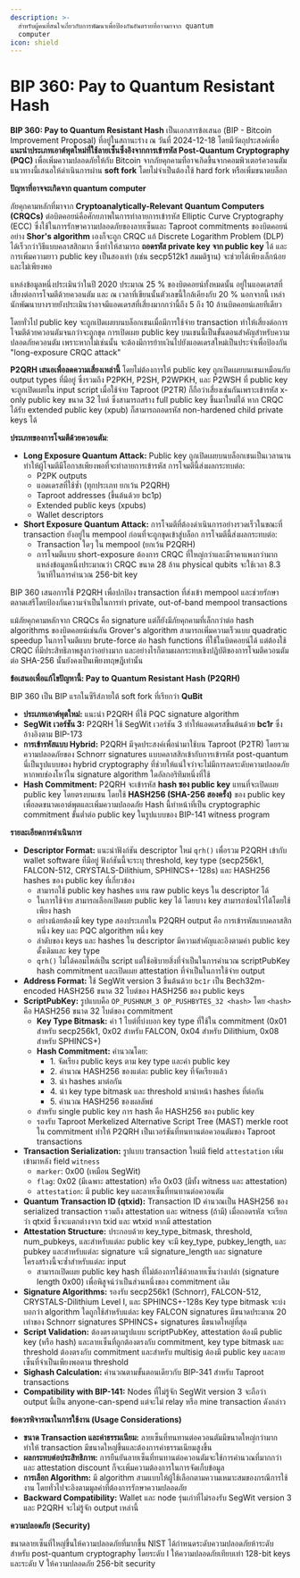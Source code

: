 ```yaml
---
description: >-
  สำหรับผู้คนที่สนใจเกี่ยวกับการพัฒนาเพื่อป้องกันอันตรายที่อาจมาจาก quantum
  computer
icon: shield
---
```


# BIP 360: Pay to Quantum Resistant Hash

**BIP 360: Pay to Quantum Resistant Hash** เป็นเอกสารข้อเสนอ (BIP - Bitcoin Improvement Proposal) ที่อยู่ในสถานะร่าง ณ วันที่ 2024-12-18 โดยมีวัตถุประสงค์เพื่อ **แนะนำประเภทเอาต์พุตใหม่ที่ใช้ลายเซ็นซึ่งอิงจากการเข้ารหัส Post-Quantum Cryptography (PQC)** เพื่อเพิ่มความปลอดภัยให้กับ Bitcoin จากภัยคุกคามที่อาจเกิดขึ้นจากคอมพิวเตอร์ควอนตัม แนวทางนี้เสนอให้ดำเนินการผ่าน **soft fork** โดยไม่จำเป็นต้องใช้ hard fork หรือเพิ่มขนาดบล็อก

**ปัญหาที่อาจจะเกิดจาก quantum computer**

ภัยคุกคามหลักที่มาจาก **Cryptoanalytically-Relevant Quantum Computers (CRQCs)** ต่อบิตคอยน์คือศักยภาพในการทำลายการเข้ารหัส Elliptic Curve Cryptography (ECC) ซึ่งใช้ในการรักษาความปลอดภัยของลายเซ็นและ Taproot commitments ของบิตคอยน์อย่าง **Shor's algorithm** เองก็จะถูก CRQC แก้ Discrete Logarithm Problem (DLP) ได้เร็วกว่าวิธีแบบคลาสสิกมาก ซึ่งทำให้สามารถ **ถอดรหัส private key จาก public key** ได้ และการเพิ่มความยาว public key เป็นสองเท่า (เช่น secp512k1 สมมติฐาน) จะช่วยได้เพียงเล็กน้อยและไม่เพียงพอ

แหล่งข้อมูลหนึ่งประเมินว่าในปี 2020 ประมาณ 25 % ของบิตคอยน์ทั้งหมดนั้น อยู่ในแอดเดรสที่เสี่ยงต่อการโจมตีด้วยควอนตัม และ ณ เวลาที่เขียนนั้นตัวเลขนี้ใกล้เคียงกับ 20 % นอกจากนี้ เหล่านักพัฒนาบางรายยังประเมินว่าอาจมีแอดเดรสที่เสี่ยงมากกว่านี้ถึง 5 ถึง 10 ล้านบิตคอยน์เลยทีเดียว

โดยทั่วไป public key จะถูกเปิดเผยบนบล็อกเชนเมื่อมีการใช้จ่าย transaction ทำให้เสี่ยงต่อการโจมตีด้วยควอนตัมจนกว่าจะถูกขุด การเปิดเผย public key บนเชนนี้เป็นขั้นตอนสำคัญสำหรับความปลอดภัยควอนตัม เพราะหากไม่เช่นนั้น จะต้องมีการย้ายเงินไปยังแอดเดรสใหม่เป็นประจำเพื่อป้องกัน "long-exposure CRQC attack"

**P2QRH เสนอเพื่อลดความเสี่ยงเหล่านี้** โดยไม่ต้องการให้ public key ถูกเปิดเผยบนเชนเหมือนกับ output types ที่มีอยู่ ซึ่งรวมถึง P2PKH, P2SH, P2WPKH, และ P2WSH ที่ public key จะถูกเปิดเผยใน input script เมื่อใช้จ่าย Taproot (P2TR) ก็ถือว่าเสี่ยงเช่นกันเพราะเข้ารหัส x-only public key ขนาด 32 ไบต์ ซึ่งสามารถสร้าง full public key ขึ้นมาใหม่ได้ หาก CRQC ได้รับ extended public key (xpub) ก็สามารถถอดรหัส non-hardened child private keys ได้

**ประเภทของการโจมตีด้วยควอนตัม**:

* **Long Exposure Quantum Attack:** Public key ถูกเปิดเผยบนบล็อกเชนเป็นเวลานาน ทำให้ผู้โจมตีมีโอกาสเพียงพอที่จะทำลายการเข้ารหัส การโจมตีนี้ส่งผลกระทบต่อ:
  * P2PK outputs
  * แอดเดรสที่ใช้ซ้ำ (ทุกประเภท ยกเว้น P2QRH)
  * Taproot addresses (ขึ้นต้นด้วย bc1p)
  * Extended public keys (xpubs)
  * Wallet descriptors
* **Short Exposure Quantum Attack:** การโจมตีที่ต้องดำเนินการอย่างรวดเร็วในขณะที่ transaction ยังอยู่ใน mempool ก่อนที่จะถูกขุดเข้าสู่บล็อก การโจมตีนี้ส่งผลกระทบต่อ:
  * Transaction ใดๆ ใน mempool (ยกเว้น P2QRH)
  * การโจมตีแบบ short-exposure ต้องการ CRQC ที่ใหญ่กว่าและมีราคาแพงกว่ามาก แหล่งข้อมูลหนึ่งประมาณว่า CRQC ขนาด 28 ล้าน physical qubits จะใช้เวลา 8.3 วินาทีในการคำนวณ 256-bit key

BIP 360 เสนอการใช้ P2QRH เพื่อปกป้อง transaction ที่ส่งเข้า mempool และช่วยรักษาตลาดเสรีโดยป้องกันความจำเป็นในการทำ private, out-of-band mempool transactions

แม้ภัยคุกคามหลักจาก CRQCs คือ signature แต่ก็ยังมีภัยคุกคามที่เล็กกว่าต่อ hash algorithms ของบิตคอยน์เช่นกัน Grover's algorithm สามารถเพิ่มความเร็วแบบ quadratic speedup ในการโจมตีแบบ brute-force ต่อ hash functions ที่ใช้ในบิตคอยน์ได้ แต่ต้องใช้ CRQC ที่มีประสิทธิภาพสูงกว่าอย่างมาก และอย่างไรก็ตามผลกระทบเชิงปฏิบัติของการโจมตีควอนตัมต่อ SHA-256 นั้นยังคงเป็นเพียงทฤษฎีเท่านั้น

**ข้อเสนอเพื่อแก้ไขปัญหานี้: Pay to Quantum Resistant Hash (P2QRH)**

BIP 360 เป็น BIP แรกในซีรีส์ภายใต้ soft fork ที่เรียกว่า **QuBit**

* **ประเภทเอาต์พุตใหม่:** แนะนำ P2QRH ที่ใช้ PQC signature algorithm
* **SegWit เวอร์ชัน 3:** P2QRH ใช้ SegWit เวอร์ชัน 3 ทำให้แอดเดรสขึ้นต้นด้วย **bc1r** ซึ่งอ้างอิงตาม BIP-173
* **การเข้ารหัสแบบ Hybrid:** P2QRH มีจุดประสงค์เพื่อนำมาใช้บน Taproot (P2TR) โดยรวมความปลอดภัยของ Schnorr signatures แบบคลาสสิกเข้ากับการเข้ารหัส post-quantum นี่เป็นรูปแบบของ hybrid cryptography ที่ช่วยให้แน่ใจว่าจะไม่มีการลดระดับความปลอดภัยหากพบช่องโหว่ใน signature algorithm ใดอัลกอริทึมหนึ่งที่ใช้
* **Hash Commitment:** P2QRH จะเข้ารหัส **hash ของ public key** แทนที่จะเปิดเผย public key โดยตรงบนเชน โดยใช้ **HASH256 (SHA-256 สองครั้ง)** ของ public key เพื่อลดขนาดเอาต์พุตและเพิ่มความปลอดภัย Hash นี้ทำหน้าที่เป็น cryptographic commitment ขั้นต่ำต่อ public key ในรูปแบบของ BIP-141 witness program

**รายละเอียดการดำเนินการ**&#x20;

* **Descriptor Format:** แนะนำฟังก์ชัน descriptor ใหม่ `qrh()` เพื่อรวม P2QRH เข้ากับ wallet software ที่มีอยู่ ฟังก์ชันนี้จะระบุ threshold, key type (secp256k1, FALCON-512, CRYSTALS-Dilithium, SPHINCS+-128s) และ HASH256 hashes ของ public key ที่เกี่ยวข้อง
  * สามารถใช้ public key hashes แทน raw public keys ใน descriptor ได้
  * ในการใช้จ่าย สามารถเลือกเปิดเผย public key ได้ โดยบาง key สามารถซ่อนไว้ได้โดยใช้เพียง hash
  * อย่างน้อยต้องมี key type สองประเภทใน P2QRH output คือ การเข้ารหัสแบบคลาสสิกหนึ่ง key และ PQC algorithm หนึ่ง key
  * ลำดับของ keys และ hashes ใน descriptor มีความสำคัญและอิงตามค่า public key ดั้งเดิมและ key type
  * `qrh()` ไม่ได้คอมไพล์เป็น script แต่ใช้อธิบายสิ่งที่จำเป็นในการคำนวณ scriptPubKey hash commitment และเปิดเผย attestation ที่จำเป็นในการใช้จ่าย output
* **Address Format:** ใช้ SegWit version 3 ขึ้นต้นด้วย `bc1r` เป็น Bech32m-encoded HASH256 ขนาด 32 ไบต์ของ HASH256 ของ public keys
* **ScriptPubKey:** รูปแบบคือ `OP_PUSHNUM_3 OP_PUSHBYTES_32 <hash>` โดย `<hash>` คือ HASH256 ขนาด 32 ไบต์ของ commitment
  * **Key Type Bitmask:** ค่า 1 ไบต์ที่บ่งบอก key type ที่ใช้ใน commitment (0x01 สำหรับ secp256k1, 0x02 สำหรับ FALCON, 0x04 สำหรับ Dilithium, 0x08 สำหรับ SPHINCS+)
  * **Hash Commitment:** คำนวณโดย:&#x20;
    * 1\. จัดเรียง public keys ตาม key type และค่า public key&#x20;
    * 2\. คำนวณ HASH256 ของแต่ละ public key ที่จัดเรียงแล้ว&#x20;
    * 3\. นำ hashes มาต่อกัน&#x20;
    * 4\. นำ key type bitmask และ threshold มานำหน้า hashes ที่ต่อกัน&#x20;
    * 5\. คำนวณ HASH256 ของผลลัพธ์
  * สำหรับ single public key การ hash คือ HASH256 ของ public key
  * รองรับ Taproot Merkelized Alternative Script Tree (MAST) merkle root ใน commitment ทำให้ P2QRH เป็นเวอร์ชันที่ทนทานต่อควอนตัมของ Taproot transactions
* **Transaction Serialization:** รูปแบบ transaction ใหม่มี field `attestation` เพิ่มเข้ามาหลัง field `witness`
  * `marker`: 0x00 (เหมือน SegWit)
  * `flag`: 0x02 (มีเฉพาะ attestation) หรือ 0x03 (มีทั้ง witness และ attestation)
  * `attestation`: มี public key และลายเซ็นที่ทนทานต่อควอนตัม
* **Quantum Transaction ID (qtxid):** Transaction ID คำนวณเป็น HASH256 ของ serialized transaction รวมถึง attestation และ witness (ถ้ามี) เมื่อถอดรหัส จะเรียกว่า qtxid ซึ่งจะแตกต่างจาก txid และ wtxid หากมี attestation
* **Attestation Structure:** ประกอบด้วย key\_type\_bitmask, threshold, num\_pubkeys, และสำหรับแต่ละ public key จะมี key\_type, pubkey\_length, และ pubkey และสำหรับแต่ละ signature จะมี signature\_length และ signature โครงสร้างนี้จะซ้ำสำหรับแต่ละ input
  * สามารถเปิดเผย public key hash ที่ไม่ต้องการใช้ด้วยลายเซ็นว่างเปล่า (signature length 0x00) เพื่อพิสูจน์ว่าเป็นส่วนหนึ่งของ commitment เดิม
* **Signature Algorithms:** รองรับ secp256k1 (Schnorr), FALCON-512, CRYSTALS-Dilithium Level I, และ SPHINCS+-128s Key type bitmask จะบ่งบอกว่า algorithm ใดถูกใช้สำหรับแต่ละ key FALCON signatures มีขนาดประมาณ 20 เท่าของ Schnorr signatures SPHINCS+ signatures มีขนาดใหญ่ที่สุด
* **Script Validation:** ต้องตรงตามรูปแบบ scriptPubKey, attestation ต้องมี public key (หรือ hash) และลายเซ็นที่ถูกต้องตรงกับ commitment, key type bitmask และ threshold ต้องตรงกับ commitment และสำหรับ multisig ต้องมี public key และลายเซ็นที่จำเป็นเพียงพอตาม threshold
* **Sighash Calculation:** คำนวณตามขั้นตอนเดียวกับ BIP-341 สำหรับ Taproot transactions
* **Compatibility with BIP-141:** Nodes ที่ไม่รู้จัก SegWit version 3 จะถือว่า output นี้เป็น anyone-can-spend แต่จะไม่ relay หรือ mine transaction ดังกล่าว

**ข้อควรพิจารณาในการใช้งาน (Usage Considerations)**

* **ขนาด Transaction และค่าธรรมเนียม:** ลายเซ็นที่ทนทานต่อควอนตัมมีขนาดใหญ่กว่ามาก ทำให้ transaction มีขนาดใหญ่ขึ้นและต้องการค่าธรรมเนียมสูงขึ้น
* **ผลกระทบต่อประสิทธิภาพ:** การยืนยันลายเซ็นที่ทนทานต่อควอนตัมจะใช้การคำนวณที่มากกว่า และ attestation discount ก็จะเพิ่มความต้องการในการจัดเก็บข้อมูล
* **การเลือก Algorithm:** มี algorithm สามแบบให้ผู้ใช้เลือกตามความเหมาะสมของกรณีการใช้งาน โดยทั่วไปจะอิงตามมูลค่าที่ต้องการรักษาความปลอดภัย
* **Backward Compatibility:** Wallet และ node รุ่นเก่าที่ไม่รองรับ SegWit version 3 และ P2QRH จะไม่รู้จัก output เหล่านี้

**ความปลอดภัย (Security)**

ขนาดลายเซ็นที่ใหญ่ขึ้นให้ความปลอดภัยที่มากขึ้น NIST ได้กำหนดระดับความปลอดภัยห้าระดับสำหรับ post-quantum cryptography โดยระดับ I ให้ความปลอดภัยเทียบเท่า 128-bit keys และระดับ V ให้ความปลอดภัย 256-bit security

